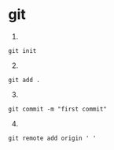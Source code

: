 # git



1. 

```
git init
```



2. 

```
git add .
```



3. 

```
git commit -m "first commit"
```



4. 

```
git remote add origin ' '
```

